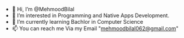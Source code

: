 - 👋 Hi, I’m @MehmoodBilal
- 👀 I’m interested in Programming and Native Apps Development.
- 🌱 I’m currently learning Bachlor in Computer Science 
- 📫 You can reach me Via my Email "mehmoodbilal062@gmail.com"

<!---
MehmoodBilal/MehmoodBilal is a ✨ special ✨ repository because its `README.md` (this file) appears on your GitHub profile.
You can click the Preview link to take a look at your changes.
--->

